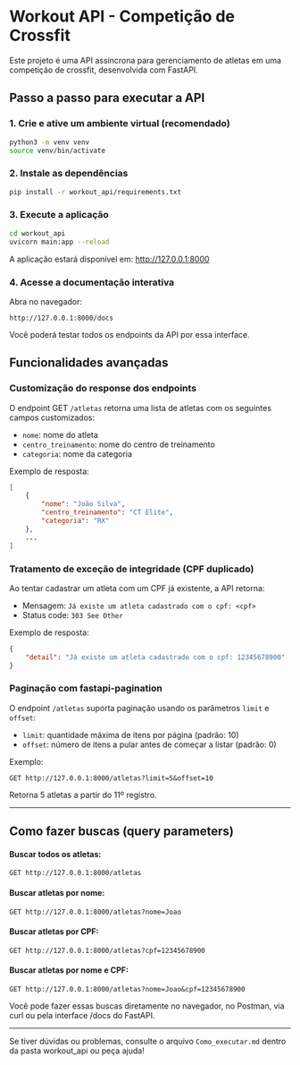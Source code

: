 # Workout API - Competição de Crossfit

Este projeto é uma API assíncrona para gerenciamento de atletas em uma competição de crossfit, desenvolvida com FastAPI.

## Passo a passo para executar a API

### 1. Crie e ative um ambiente virtual (recomendado)
```bash
python3 -m venv venv
source venv/bin/activate
```

### 2. Instale as dependências
```bash
pip install -r workout_api/requirements.txt
```

### 3. Execute a aplicação
```bash
cd workout_api
uvicorn main:app --reload
```

A aplicação estará disponível em: http://127.0.0.1:8000

### 4. Acesse a documentação interativa
Abra no navegador:
```
http://127.0.0.1:8000/docs
```
Você poderá testar todos os endpoints da API por essa interface.


## Funcionalidades avançadas

### Customização do response dos endpoints
O endpoint GET `/atletas` retorna uma lista de atletas com os seguintes campos customizados:
- `nome`: nome do atleta
- `centro_treinamento`: nome do centro de treinamento
- `categoria`: nome da categoria

Exemplo de resposta:
```json
[
	{
		"nome": "João Silva",
		"centro_treinamento": "CT Elite",
		"categoria": "RX"
	},
	...
]
```

### Tratamento de exceção de integridade (CPF duplicado)
Ao tentar cadastrar um atleta com um CPF já existente, a API retorna:
- Mensagem: `Já existe um atleta cadastrado com o cpf: <cpf>`
- Status code: `303 See Other`

Exemplo de resposta:
```json
{
	"detail": "Já existe um atleta cadastrado com o cpf: 12345678900"
}
```

### Paginação com fastapi-pagination
O endpoint `/atletas` suporta paginação usando os parâmetros `limit` e `offset`:
- `limit`: quantidade máxima de itens por página (padrão: 10)
- `offset`: número de itens a pular antes de começar a listar (padrão: 0)

Exemplo:
```
GET http://127.0.0.1:8000/atletas?limit=5&offset=10
```
Retorna 5 atletas a partir do 11º registro.

---

## Como fazer buscas (query parameters)

#### Buscar todos os atletas:
```
GET http://127.0.0.1:8000/atletas
```

#### Buscar atletas por nome:
```
GET http://127.0.0.1:8000/atletas?nome=Joao
```

#### Buscar atletas por CPF:
```
GET http://127.0.0.1:8000/atletas?cpf=12345678900
```

#### Buscar atletas por nome e CPF:
```
GET http://127.0.0.1:8000/atletas?nome=Joao&cpf=12345678900
```

Você pode fazer essas buscas diretamente no navegador, no Postman, via curl ou pela interface /docs do FastAPI.

---

Se tiver dúvidas ou problemas, consulte o arquivo `Como_executar.md` dentro da pasta workout_api ou peça ajuda!
